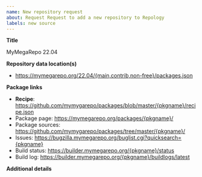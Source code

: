 ```yaml
---
name: New repository request
about: Request Request to add a new repository to Repology
labels: new source
---
```


<!--
Before submitting the request, please check:

- Requirements for new repositories

    https://repology.org/docs/requirements

- List of already submitted, but rejected repositories

    https://repology.org/docs/not_supported

You may also check existing repository configs to get an idea of
what data is used (or decide submit a pull request instead):

    https://github.com/repology/repology-updater/tree/master/repos.d

Please replace example data with data for your repository below:
-->

**Title**
<!--
Desired human readable title to be shown on the website. Shorter forms preferred.
-->

MyMegaRepo 22.04

**Repository data location(s)**
<!--
Link(s) to machine readable package data (may express multiple links in free form).
-->

- https://mymegarepo.org/22.04/{main,contrib,non-free}/packages.json

**Package links**
<!--
Examples or free form templates of links for individual packages. Link to package recipe is mandatory.
Other useful link types include package page, package related issues, build status or logs.
-->

- **Recipe**: https://github.com/mymygarepo/packages/blob/master/{pkgname}/recipe.json
- Package page: https://mymegarepo.org/packages/{pkgname}/
- Package sources: https://github.com/mymygarepo/packages/tree/master/{pkgname}/
- Issues: https://bugzilla.mymegarepo.org/buglist.cgi?quicksearch={pkgname}
- Build status: https://builder.mymegarepo.org/{pkgname}/status
- Build log: https://builder.mymegarepo.org/{pkgname}/buildlogs/latest

**Additional details**
<!--
- More links, such as distribution/repository homepage or GitHub organization
- Brand color, if any
- EoL date, if applicable
- Contact in case of fetch failures or data problems
- Details on custom data format, if it makes sense
- Any other details
-->

<!--
Template for more entries:

**Title**

**Repository data location(s)**
-->
